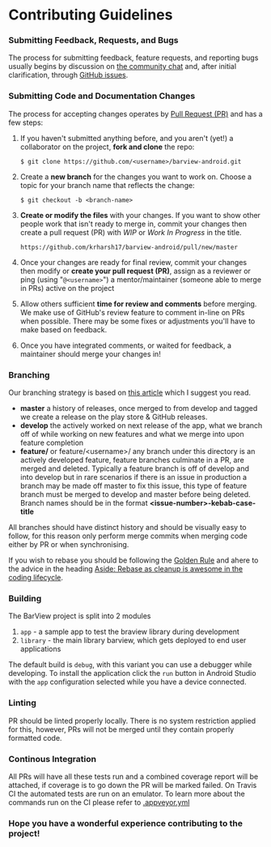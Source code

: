 # Contributing Guidelines

### Submitting Feedback, Requests, and Bugs

The process for submitting feedback, feature requests, and reporting bugs usually begins by discussion on [the community chat](https://gitter.im/barview-android/community) and, after initial clarification, through [GitHub issues](https://help.github.com/articles/about-issues/).

### Submitting Code and Documentation Changes

The process for accepting changes operates by [Pull Request (PR)](https://help.github.com/articles/about-pull-requests/) and has a few steps:

1.  If you haven't submitted anything before, and you aren't (yet!) a collaborator on the project, **fork and clone** the repo:

        $ git clone https://github.com/<username>/barview-android.git

1.  Create a **new branch** for the changes you want to work on. Choose a topic for your branch name that reflects the change:

        $ git checkout -b <branch-name>

1.  **Create or modify the files** with your changes. If you want to show other people work that isn't ready to merge in, commit your changes then create a pull request (PR) with _WIP_ or _Work In Progress_ in the title.

        https://github.com/krharsh17/barview-android/pull/new/master

1.  Once your changes are ready for final review, commit your changes then modify or **create your pull request (PR)**, assign as a reviewer or ping (using "`@<username>`") a mentor/maintainer (someone able to merge in PRs) active on the project

1.  Allow others sufficient **time for review and comments** before merging. We make use of GitHub's review feature to comment in-line on PRs when possible. There may be some fixes or adjustments you'll have to make based on feedback.

1.  Once you have integrated comments, or waited for feedback, a maintainer should merge your changes in!

### Branching

Our branching strategy is based on [this article](https://nvie.com/posts/a-successful-git-branching-model/) which I suggest you read.

+ **master** a history of releases, once merged to from develop and tagged we create a release on the play store & GitHub releases.
+ **develop**  the actively worked on next release of the app, what we branch off of while working on new features and what we merge into upon feature completion
+ **feature/** or feature/\<username\>/ any branch under this directory is an actively developed feature, feature branches culminate in a PR, are merged and deleted.
 Typically a feature branch is off of develop and into develop but in rare scenarios if there is an issue in production a branch may be made off master to fix this issue, this type of feature branch must be merged to develop and master before being deleted.
Branch names should be in the format **\<issue-number\>-kebab-case-title**

All branches should have distinct history and should be visually easy to follow, for this reason only perform merge commits when merging code either by PR or when synchronising.

If you wish to rebase you should be following the [Golden Rule](https://www.atlassian.com/git/tutorials/merging-vs-rebasing#the-golden-rule-of-rebasing) and ahere to the advice in the heading [Aside: Rebase as cleanup is awesome in the coding lifecycle](https://www.atlassian.com/git/articles/git-team-workflows-merge-or-rebase).

### Building

The BarView project is split into 2 modules
1. `app` - a sample app to test the braview library during development
1. `library` - the main library barview, which gets deployed to end user applications

The default build is `debug`, with this variant you can use a debugger while developing. To install the application click the `run` button in Android Studio with the `app` configuration selected while you have a device connected.

### Linting

PR should be linted properly locally. There is no system restriction applied for this, however, PRs will not be merged until they contain properly formatted code.

### Continous Integration

All PRs will have all these tests run and a combined coverage report will be attached, if coverage is to go down the PR will be marked failed. On Travis CI the automated tests are run on an emulator. To
learn more about the commands run on the CI please refer to [.appveyor.yml](https://github.com/krharsh17/barview-android/blob/develop/appveyor.yml)

### Hope you have a wonderful experience contributing to the project!
